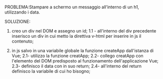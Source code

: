 PROBLEMA:Stampare a schermo un messaggio all’interno di un h1, utilizzando i data.

SOLUZIONE:
1. creo un div nel DOM e assegno un id;
    1.1 - all'interno del div precedente inserisco un div in cui metto la direttiva v-html per inserire in js il contenuto;

2. in js salvo in una variabile globale la funzione createApp dall'istanza di Vue;
    2.1- utilizzo la funzione creatApp;
    2.2- collego creatApp con l'elemento del DOM predisposto al funzionamento dell'applicazione Vue;
    2.3- definisco il data con in suo return;
    2.4- all'interno del return definisco la variabile di cui ho bisogno;